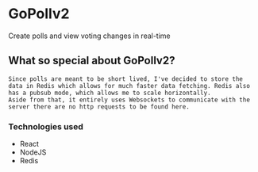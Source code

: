 # GoPollv2

Create polls and view voting changes in real-time

## What so special about GoPollv2?

    Since polls are meant to be short lived, I've decided to store the data in Redis which allows for much faster data fetching. Redis also has a pubsub mode, which allows me to scale horizontally.
    Aside from that, it entirely uses Websockets to communicate with the server there are no http requests to be found here.

### Technologies used

- React
- NodeJS
- Redis
